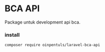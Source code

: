 # BCA API
Package untuk development api bca.

### install

```
composer require oinpentuls/laravel-bca-api
```
